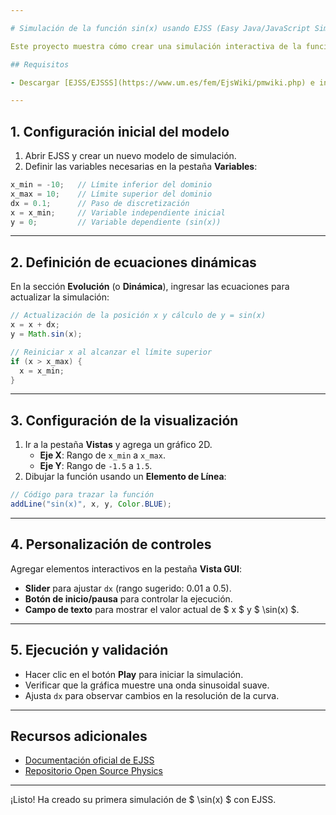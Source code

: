 ```yaml
---

# Simulación de la función sin(x) usando EJSS (Easy Java/JavaScript Simulations)

Este proyecto muestra cómo crear una simulación interactiva de la función \$ \sin(x) \$ utilizando el framework Open Source Physics y su herramienta EJSS.

## Requisitos

- Descargar [EJSS/EJSSS](https://www.um.es/fem/EjsWiki/pmwiki.php) e instalar en el equipo.

---
```


## 1. Configuración inicial del modelo

1. Abrir EJSS y crear un nuevo modelo de simulación.
2. Definir las variables necesarias en la pestaña **Variables**:

```java
x_min = -10;   // Límite inferior del dominio
x_max = 10;    // Límite superior del dominio
dx = 0.1;      // Paso de discretización
x = x_min;     // Variable independiente inicial
y = 0;         // Variable dependiente (sin(x))
```


---

## 2. Definición de ecuaciones dinámicas

En la sección **Evolución** (o **Dinámica**), ingresar las ecuaciones para actualizar la simulación:

```java
// Actualización de la posición x y cálculo de y = sin(x)
x = x + dx;
y = Math.sin(x);

// Reiniciar x al alcanzar el límite superior
if (x > x_max) {
  x = x_min;
}
```


---

## 3. Configuración de la visualización

1. Ir a la pestaña **Vistas** y agrega un gráfico 2D.
    - **Eje X**: Rango de `x_min` a `x_max`.
    - **Eje Y**: Rango de `-1.5` a `1.5`.
2. Dibujar la función usando un **Elemento de Línea**:

```java
// Código para trazar la función
addLine("sin(x)", x, y, Color.BLUE);
```


---

## 4. Personalización de controles

Agregar elementos interactivos en la pestaña **Vista GUI**:

- **Slider** para ajustar `dx` (rango sugerido: 0.01 a 0.5).
- **Botón de inicio/pausa** para controlar la ejecución.
- **Campo de texto** para mostrar el valor actual de \$ x \$ y \$ \sin(x) \$.

---

## 5. Ejecución y validación

- Hacer clic en el botón **Play** para iniciar la simulación.
- Verificar que la gráfica muestre una onda sinusoidal suave.
- Ajusta `dx` para observar cambios en la resolución de la curva.

---

## Recursos adicionales

- [Documentación oficial de EJSS](https://www.um.es/fem/EjsWiki/pmwiki.php)
- [Repositorio Open Source Physics](https://www.compadre.org/osp/)

---

¡Listo! Ha creado su primera simulación de \$ \sin(x) \$ con EJSS.